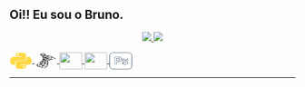 ## Oi!! Eu sou o Bruno.
 <div>
  <a href="https://github.com/brSiqueira">
  
   <div align="center">
  <img height="180em" src="https://github-readme-stats.vercel.app/api?username=brsiqueira&show_icons=true&theme=vue-dark&include_all_commits=true&count_private=true&hide_border=true"/>
  <img height="180em" src="https://github-readme-stats.vercel.app/api/top-langs/?username=brsiqueira&langs_count=16&theme=vue-dark&hide_border=true"/>
  </div>
</div>    
 
 <div style="display: inline_block"><br>
 <img align="center" height="30" width="40" src="https://raw.githubusercontent.com/devicons/devicon/master/icons/python/python-plain.svg">
 <img align="center" height="30" width="40" src="https://raw.githubusercontent.com/devicons/devicon/master/icons/microsoftsqlserver/microsoftsqlserver-plain.svg">
 <img align="center" height="30" width="40" src="https://www.bizone.co.th/application/files/1715/6345/2458/bism-normalizer.svg">
 <img align="center" height="30" width="40" src="https://upload.wikimedia.org/wikipedia/commons/c/cf/New_Power_BI_Logo.svg">   
 <img align="center" height="30" width="40" src="https://raw.githubusercontent.com/devicons/devicon/master/icons/photoshop/photoshop-line.svg">

<hr style="height: 1px;" >
    <div align="center" style=" height: 50px; background-image:url('https://i.pinimg.com/originals/e8/34/ee/e834ee181e99637c0d5ad93d6e29bbc1.jpg'); background-position: center;"> 
    </div>   


</div>
  
  
